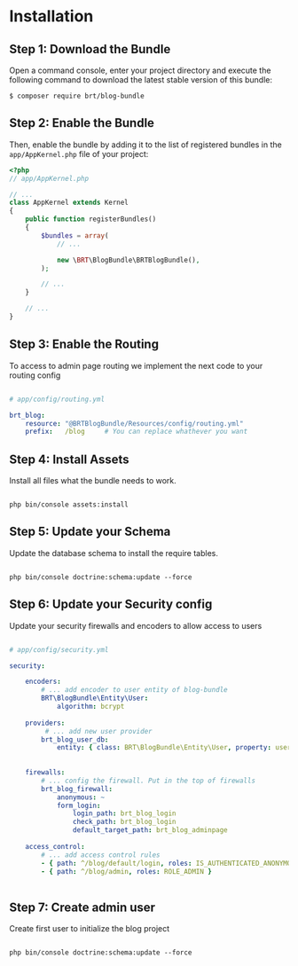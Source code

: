 Installation
============

Step 1: Download the Bundle
---------------------------

Open a command console, enter your project directory and execute the
following command to download the latest stable version of this bundle:

```console
$ composer require brt/blog-bundle
```

Step 2: Enable the Bundle
-------------------------

Then, enable the bundle by adding it to the list of registered bundles
in the `app/AppKernel.php` file of your project:

```php
<?php
// app/AppKernel.php

// ...
class AppKernel extends Kernel
{
    public function registerBundles()
    {
        $bundles = array(
            // ...

            new \BRT\BlogBundle\BRTBlogBundle(),
        );

        // ...
    }

    // ...
}
```

Step 3: Enable the Routing
------
To access to admin page routing we implement the next code to your routing config

```yml

# app/config/routing.yml

brt_blog:
    resource: "@BRTBlogBundle/Resources/config/routing.yml"
    prefix:   /blog     # You can replace whathever you want


```


Step 4: Install Assets
------

Install all files what the bundle needs to work.

```console

php bin/console assets:install

```


Step 5: Update your Schema
------

Update the database schema to install the require tables.

```console

php bin/console doctrine:schema:update --force

```


Step 6: Update your Security config
------

Update your security firewalls and encoders to allow access to users

```yml

# app/config/security.yml

security:

    encoders:
        # ... add encoder to user entity of blog-bundle
        BRT\BlogBundle\Entity\User:
            algorithm: bcrypt
            
    providers:
         # ... add new user provider
        brt_blog_user_db:
            entity: { class: BRT\BlogBundle\Entity\User, property: username }
            
            
    firewalls:
        # ... config the firewall. Put in the top of firewalls 
        brt_blog_firewall:
            anonymous: ~
            form_login:
                login_path: brt_blog_login
                check_path: brt_blog_login
                default_target_path: brt_blog_adminpage
    
    access_control:
        # ... add access control rules
        - { path: ^/blog/default/login, roles: IS_AUTHENTICATED_ANONYMOUSLY }
        - { path: ^/blog/admin, roles: ROLE_ADMIN }
        


```


Step 7: Create admin user
------

Create first user to initialize the blog project

```console

php bin/console doctrine:schema:update --force
```